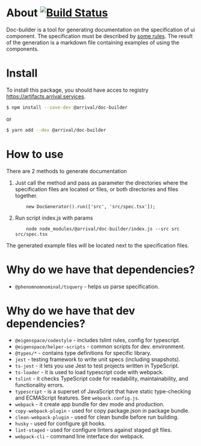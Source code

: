 # About [![Build Status](http://ci.smekalka.com/buildStatus/icon?job=ams.doc-builder)](http://ci.smekalka.com/view/AMS/job/ams.doc-builder/)

Doc-builder is a tool for generating documentation on the specification of ui component. The specification must be
described by [some rules](https://www.notion.so/arrivalms/Doc-generation-d59844854d0d4b26a67bfc653a50cb36). The result of 
the generation is a markdown file containing examples of using the components.

# Install
To install this package, you should have acces to registry https://artifacts.arrival.services.
```sh
$ npm install --save-dev @arrival/doc-builder
```
or
```sh
$ yarn add --dev @arrival/doc-builder
```

# How to use
There are 2 methods to generate documentation
1. Just call the method and pass as parameter the directories where the specification
   files are located or files, or both directories and files together.
    ```node
        new DocGenerator().run(['src', 'src/spec.tsx']);
    ```
2. Run script index.js with params
    ```node
        node node_modules/@arrival/doc-builder/index.js --src src src/spec.tsx
    ```
The generated example files will be located next to the specification files.

# Why do we have that dependencies?

* `@phenomnomnominal/tsquery` - helps us parse specification.

# Why do we have that dev dependencies?

* `@eigenspace/codestyle` - includes tslint rules, config for typescript.
* `@eigenspace/helper-scripts` - common scripts for dev. environment.
* `@types/*` - contains type definitions for specific library.
* `jest` - testing framework to write unit specs (including snapshots).
* `ts-jest` - it lets you use Jest to test projects written in TypeScript.
* `ts-loader` - it is used to load typescript code with webpack. 
* `tslint` - it checks TypeScript code for readability, maintainability, and functionality errors.
* `typescript` - is a superset of JavaScript that have static type-checking and ECMAScript features.
See `webpack.config.js`.
* `webpack` - it create app bundle for dev mode and production. 
* `copy-webpack-plugin` - used for copy package.json in package bundle.
* `clean-webpack-plugin` - used for clean bundle before run building.
* `husky` - used for configure git hooks.
* `lint-staged` - used for configure linters against staged git files.
* `webpack-cli` - command line interface dor webpack.